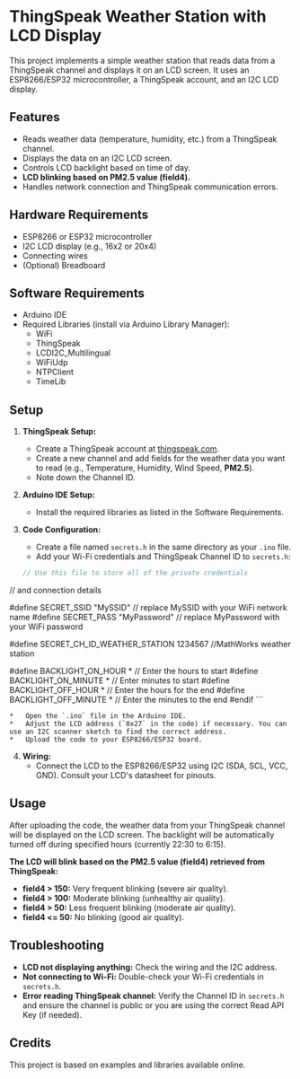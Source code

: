 # ThingSpeak Weather Station with LCD Display

This project implements a simple weather station that reads data from a ThingSpeak channel and displays it on an LCD screen. It uses an ESP8266/ESP32 microcontroller, a ThingSpeak account, and an I2C LCD display.

## Features

*   Reads weather data (temperature, humidity, etc.) from a ThingSpeak channel.
*   Displays the data on an I2C LCD screen.
*   Controls LCD backlight based on time of day.
*   **LCD blinking based on PM2.5 value (field4).**
*   Handles network connection and ThingSpeak communication errors.

## Hardware Requirements

*   ESP8266 or ESP32 microcontroller
*   I2C LCD display (e.g., 16x2 or 20x4)
*   Connecting wires
*   (Optional) Breadboard

## Software Requirements

*   Arduino IDE
*   Required Libraries (install via Arduino Library Manager):
    *   WiFi
    *   ThingSpeak
    *   LCDI2C\_Multilingual
    *   WiFiUdp
    *   NTPClient
    *   TimeLib

## Setup

1.  **ThingSpeak Setup:**
    *   Create a ThingSpeak account at [thingspeak.com](https://thingspeak.com).
    *   Create a new channel and add fields for the weather data you want to read (e.g., Temperature, Humidity, Wind Speed, **PM2.5**).
    *   Note down the Channel ID.

2.  **Arduino IDE Setup:**
    *   Install the required libraries as listed in the Software Requirements.

3.  **Code Configuration:**
    *   Create a file named `secrets.h` in the same directory as your `.ino` file.
    *   Add your Wi-Fi credentials and ThingSpeak Channel ID to `secrets.h`:

    ```c++
    // Use this file to store all of the private credentials 
// and connection details

#define SECRET_SSID "MySSID"		// replace MySSID with your WiFi network name
#define SECRET_PASS "MyPassword"	// replace MyPassword with your WiFi password

#define SECRET_CH_ID_WEATHER_STATION 1234567	          	//MathWorks weather station

#define BACKLIGHT_ON_HOUR *        // Enter the hours to start
#define BACKLIGHT_ON_MINUTE *      // Enter minutes to start
#define BACKLIGHT_OFF_HOUR *       // Enter the hours for the end
#define BACKLIGHT_OFF_MINUTE *     // Enter the minutes to the end
    #endif
    ```

    *   Open the `.ino` file in the Arduino IDE.
    *   Adjust the LCD address (`0x27` in the code) if necessary. You can use an I2C scanner sketch to find the correct address.
    *   Upload the code to your ESP8266/ESP32 board.

4.  **Wiring:**
    *   Connect the LCD to the ESP8266/ESP32 using I2C (SDA, SCL, VCC, GND). Consult your LCD's datasheet for pinouts.

## Usage

After uploading the code, the weather data from your ThingSpeak channel will be displayed on the LCD screen. The backlight will be automatically turned off during specified hours (currently 22:30 to 6:15).

**The LCD will blink based on the PM2.5 value (field4) retrieved from ThingSpeak:**

*   **field4 > 150:** Very frequent blinking (severe air quality).
*   **field4 > 100:** Moderate blinking (unhealthy air quality).
*   **field4 > 50:** Less frequent blinking (moderate air quality).
*   **field4 <= 50:** No blinking (good air quality).

## Troubleshooting

*   **LCD not displaying anything:** Check the wiring and the I2C address.
*   **Not connecting to Wi-Fi:** Double-check your Wi-Fi credentials in `secrets.h`.
*   **Error reading ThingSpeak channel:** Verify the Channel ID in `secrets.h` and ensure the channel is public or you are using the correct Read API Key (if needed).

## Credits

This project is based on examples and libraries available online.

